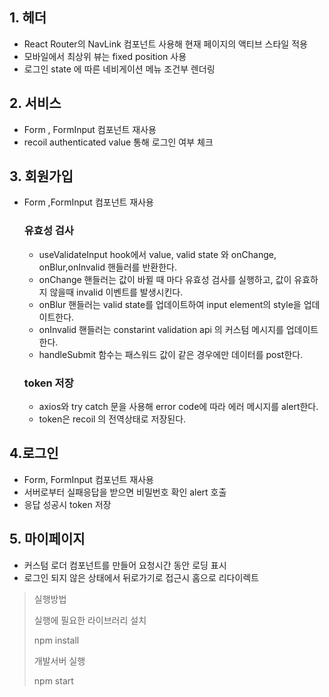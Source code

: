 ## 1. 헤더

- React Router의 NavLink 컴포넌트 사용해 현재 페이지의 액티브 스타일 적용
- 모바일에서 최상위 뷰는 fixed position 사용
- 로그인 state 에 따른 네비게이션 메뉴 조건부 렌더링

## 2. 서비스

- Form , FormInput 컴포넌트 재사용
- recoil authenticated value 통해 로그인 여부 체크

## 3. 회원가입

- Form ,FormInput 컴포넌트 재사용

  ### 유효성 검사

  - useValidateInput hook에서 value, valid state 와 onChange, onBlur,onInvalid 핸들러를 반환한다.
  - onChange 핸들러는 값이 바뀔 때 마다 유효성 검사를 실행하고, 값이 유효하지 않을때 invalid 이벤트를 발생시킨다.
  - onBlur 핸들러는 valid state를 업데이트하여 input element의 style을 업데이트한다.
  - onInvalid 핸들러는 constarint validation api 의 커스텀 메시지를 업데이트한다.
  - handleSubmit 함수는 패스워드 값이 같은 경우에만 데이터를 post한다.

  ### token 저장

  - axios와 try catch 문을 사용해 error code에 따라 에러 메시지를 alert한다.
  - token은 recoil 의 전역상태로 저장된다.

## 4.로그인

- Form, FormInput 컴포넌트 재사용
- 서버로부터 실패응답을 받으면 비밀번호 확인 alert 호출
- 응답 성공시 token 저장

## 5. 마이페이지

- 커스텀 로더 컴포넌트를 만들어 요청시간 동안 로딩 표시
- 로그인 되지 않은 상태에서 뒤로가기로 접근시 홈으로 리다이렉트


> 실행방법
>
> 실행에 필요한 라이브러리 설치
>
> npm install
>
> 개발서버 실행
>
> npm start
